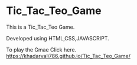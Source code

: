 # Tic_Tac_Teo_Game

This is a Tic_Tac_Teo Game.

Developed using HTML,CSS,JAVASCRIPT.

To play the Gmae Click here. https://khadarvali786.github.io/Tic_Tac_Teo_Game/
